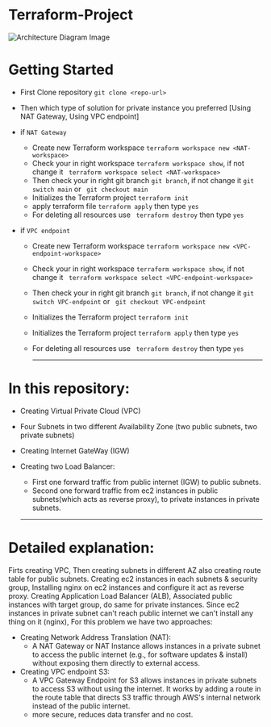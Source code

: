 # Terraform-Project


![Architecture Diagram Image](https://github.com/user-attachments/assets/8676fd4d-94b8-4c13-b95f-4dfe3295afce)


# Getting Started
- First Clone repository ```git clone <repo-url>```
- Then which type of solution for private instance you preferred [Using NAT Gateway, Using VPC endpoint]
- if ``` NAT Gateway ```
    - Create new Terraform workspace ``` terraform workspace new <NAT-workspace> ```
    - Check your in right workspace ``` terraform workspace show ```, if not change it ``` terraform workspace select <NAT-workspace>```
    - Then check your in right git branch ``` git branch ```, if not change it ```git switch main``` or ``` git checkout main```
    - Initializes the Terraform project ``` terraform init ```
    - apply terraform file ``` terraform apply ``` then type ```yes```
    - For deleting all resources use ``` terraform destroy``` then type ```yes```
      
- if ``` VPC endpoint ```
    - Create new Terraform workspace ``` terraform workspace new <VPC-endpoint-workspace> ```
    - Check your in right workspace ``` terraform workspace show ```, if not change it ``` terraform workspace select <VPC-endpoint-workspace>```
    - Then check your in right git branch ``` git branch ```, if not change it ```git switch VPC-endpoint``` or ``` git checkout VPC-endpoint```
    - Initializes the Terraform project ``` terraform init ```
    - Initializes the Terraform project ``` terraform apply ``` then type ```yes```
    - For deleting all resources use ``` terraform destroy``` then type ```yes```
 
        -------

# In this repository:
- Creating Virtual Private Cloud (VPC)
- Four Subnets in two different Availability Zone (two public subnets, two private subnets)
- Creating Internet GateWay (IGW)
- Creating two Load Balancer:
   - First one forward traffic from public internet (IGW) to public subnets.
   - Second one forward traffic from ec2 instances in public subnets(which acts as reverse proxy), to private instances in private subnets.

   --------

# Detailed explanation:

Firts creating VPC, Then creating subnets in different AZ also creating route table for public subnets.
Creating ec2 instances in each subnets & security group, Installing nginx on ec2 instances and configure it act as reverse proxy.
Creating Application Load Balancer (ALB), Associated public instances with target group, do same for private instances.
Since ec2 instances in private subnet can't reach public internet we can't install any thing on it (nginx), For this problem we have two approaches:
- Creating Network Address Translation (NAT):
   - A NAT Gateway or NAT Instance allows instances in a private subnet to access the public internet (e.g., for software updates & install) without exposing them directly to external access.
- Creating VPC endpoint S3:
   - A VPC Gateway Endpoint for S3 allows instances in private subnets to access S3 without using the internet. It works by adding a route in the route table that directs S3 traffic through AWS's internal network instead of the public internet.
   - more secure, reduces data transfer and no cost.
